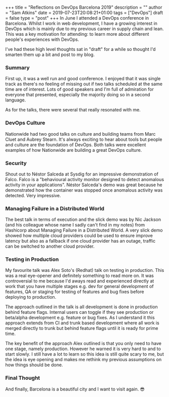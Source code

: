+++
title = "Reflections on DevOps Barcelona 2019"
description = ""
author = "Sam Atkins"
date = 2019-07-23T20:08:21+01:00
tags = ["DevOps"]
draft = false
type = "post"
+++
In June I attended a DevOps conference in Barcelona. Whilst I work in web development, I have a growing interest in DevOps which is mainly due to my previous career in supply chain and lean. This was a key motivation for attending: to learn more about different people's experiences with DevOps.

I've had these high level thoughts sat in "draft" for a while so thought I'd smarten them up a bit and post to my blog.

### Summary
First up, it was a well run and good conference. I enjoyed that it was single track as there's no feeling of missing out if two talks scheduled at the same time are of interest. Lots of good speakers and I'm full of admiration for everyone that presented, especially the majority doing so in a second language.

As for the talks, there were several that really resonated with me.

### DevOps Culture
Nationwide had two good talks on culture and building teams from Marc Cluet and Aubrey Stearn. It's always exciting to hear about tools but people and culture are the foundation of DevOps. Both talks were excellent examples of how Nationwide are building a great DevOps culture.

### Security
Shout out to Néstor Salceda at Sysdig for an impressive demonstration of Falco. Falco is a "behavioural activity monitor designed to detect anomalous activity in your applications". Néstor Salceda's demo was great because he demonstrated how the container was stopped once anomalous activity was detected. Very impressive.

### Managing Failure in a Distributed World
The best talk in terms of execution and the slick demo was by Nic Jackson (and his colleague whose name I sadly can't find in my notes) from Hashicorp about Managing Failure in a Distributed World. A very slick demo showed how multiple cloud providers could be used to ensure improve latency but also as a fallback if one cloud provider has an outage, traffic can be switched to another cloud provider.

### Testing in Production
My favourite talk was Alex Soto's (Redhat) talk on testing in production. This was a real eye-opener and definitely something to read more on. It was controversial to me because I'd aways read and experienced directly at work that you have multiple stages e.g. dev for general development of features, QA or staging for testing of features and bug fixes before deploying to production.

The approach outlined in the talk is all development is done in production behind feature flags. Internal users can toggle if they see production or beta/alpha development e.g. feature or bug fixes. As I understand it this approach extends from CI and trunk based development where all work is merged directly to trunk but behind feature flags until it is ready for prime time.

The key benefit of the approach Alex outlined is that you only need to have one stage, namely production. However he warned it is very hard to and to start slowly. I still have a lot to learn so this idea is still quite scary to me, but the idea is eye opening and makes me rethink my previous assumptions on how things should be done.

### Final Thought
And finally, Barcelona is a beautiful city and I want to visit again. 😎
